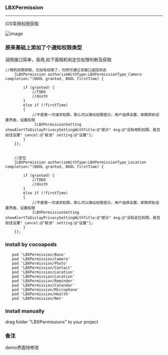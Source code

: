 ### LBXPermission
***
iOS常用权限获取

![image](https://gitee.com/lbxia/imageSource/raw/master/Permission.gif)

### 原来基础上添加了个通知权限类型

调用接口简单，易用,如下面相机和定位权限判断及获取

```
//相机权限获取，已经有权限了，仍然可通过该接口返回状态
    [LBXPermission authorizeWithType:LBXPermissionType_Camera completion:^(BOOL granted, BOOL firstTime) {
     
        if (granted) {
            //TODO
            //dosth
        }
        else if (!firstTime)
        {
            //不是第一次请求权限，那么可以弹出权限提示，用户选择设置，即跳转到设置界面，设置权限
             [LBXPermissionSetting showAlertToDislayPrivacySettingWithTitle:@"提示" msg:@"没有相机权限，是否前往设置" cancel:@"取消" setting:@"设置"];
        }
    }];
    
    
    //定位
    [LBXPermission authorizeWithType:LBXPermissionType_Location completion:^(BOOL granted, BOOL firstTime) {
        
        if (granted) {
            //TODO
            //dosth
        }
        else if (!firstTime)
        {
            //不是第一次请求权限，那么可以弹出权限提示，用户选择设置，即跳转到设置界面，设置权限
            [LBXPermissionSetting showAlertToDislayPrivacySettingWithTitle:@"提示" msg:@"没有定位权限，是否前往设置" cancel:@"取消" setting:@"设置"];
        }
    }];
```

### install by cocoapods

```
   pod 'LBXPermission/Base'
   pod 'LBXPermission/Camera'
   pod 'LBXPermission/Photo'
   pod 'LBXPermission/Contact'
   pod 'LBXPermission/Location'
   pod 'LBXPermission/Location'
   pod 'LBXPermission/Reminder'
   pod 'LBXPermission/Calendar'
   pod 'LBXPermission/Microphone'
   pod 'LBXPermission/Health'
   pod 'LBXPermission/Net'
```

### install manually
drag folder "LBXPermissions" to your project


### 备注
demo界面待修改
